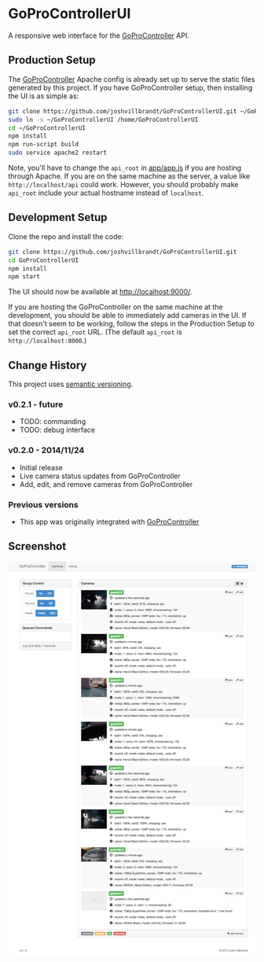 # GoProControllerUI

A responsive web interface for the [GoProController](https://github.com/joshvillbrandt/GoProController) API.

## Production Setup

The [GoProController](https://github.com/joshvillbrandt/GoProController) Apache config is already set up to serve the static files generated by this project. If you have GoProController setup, then installing the UI is as simple as:

```bash
git clone https://github.com/joshvillbrandt/GoProControllerUI.git ~/GoProControllerUI
sudo ln -s ~/GoProControllerUI /home/GoProControllerUI
cd ~/GoProControllerUI
npm install
npm run-script build
sudo service apache2 restart
```

Note, you'll have to change the `api_root` in [app/app.js](app/app.js) if you are hosting through Apache. If you are on the same machine as the server, a value like `http://localhost/api` could work. However, you should probably make `api_root` include your actual hostname instead of `localhost`.

## Development Setup

Clone the repo and install the code:

```bash
git clone https://github.com/joshvillbrandt/GoProControllerUI.git
cd GoProControllerUI
npm install
npm start
```

The UI should now be available at [http://localhost:9000/](http://localhost:9000/).

If you are hosting the GoProController on the same machine at the development, you should be able to immediately add cameras in the UI. If that doesn't seem to be working, follow the steps in the Production Setup to set the correct `api_root` URL. (The default `api_root` is `http://localhost:8000`.)

## Change History

This project uses [semantic versioning](http://semver.org/).

### v0.2.1 - future

* TODO: commanding
* TODO: debug interface

### v0.2.0 - 2014/11/24

* Initial release
* Live camera status updates from GoProController
* Add, edit, and remove cameras from GoProController

### Previous versions

* This app was originally integrated with [GoProController](https://github.com/joshvillbrandt/GoProController)

## Screenshot

![Screenshot](screenshots/screenshot-v0.2.0.png)
